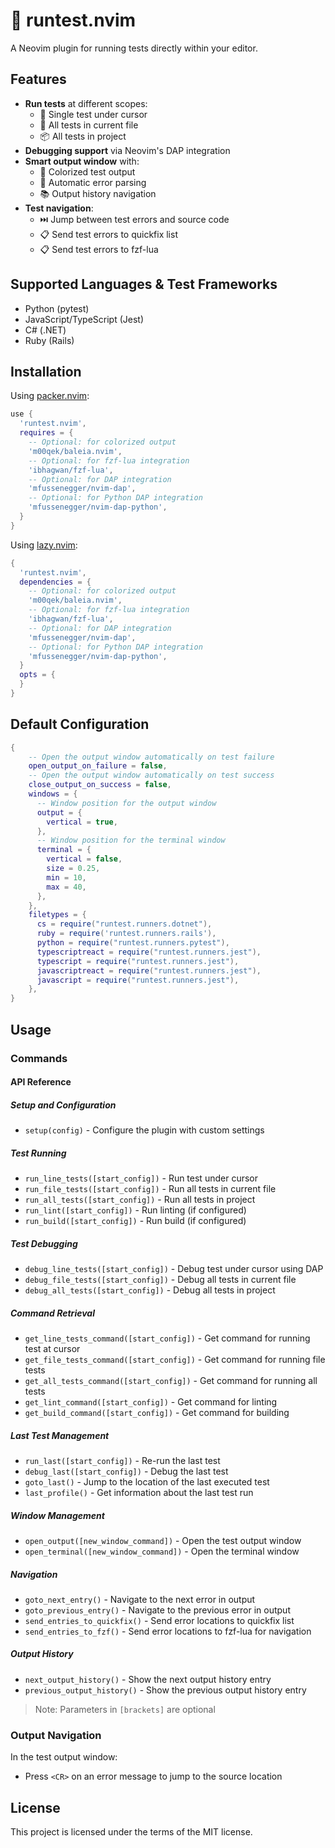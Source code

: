 # 🧪 runtest.nvim

A Neovim plugin for running tests directly within your editor.

## Features

- **Run tests** at different scopes:
  - 🎯 Single test under cursor
  - 📄 All tests in current file
  - 📦 All tests in project
- **Debugging support** via Neovim's DAP integration
- **Smart output window** with:
  - 🎨 Colorized test output
  - 🧠 Automatic error parsing
  - 📚 Output history navigation
- **Test navigation**:
  - ⏭️ Jump between test errors and source code
  - 📋 Send test errors to quickfix list
  - 📋 Send test errors to fzf-lua

## Supported Languages & Test Frameworks

- Python (pytest)
- JavaScript/TypeScript (Jest)
- C# (.NET)
- Ruby (Rails)

## Installation

Using [packer.nvim](https://github.com/wbthomason/packer.nvim):

```lua
use {
  'runtest.nvim',
  requires = {
    -- Optional: for colorized output
    'm00qek/baleia.nvim',
    -- Optional: for fzf-lua integration
    'ibhagwan/fzf-lua',
    -- Optional: for DAP integration
    'mfussenegger/nvim-dap',
    -- Optional: for Python DAP integration
    'mfussenegger/nvim-dap-python',
  }
}
```

Using [lazy.nvim](https://github.com/folke/lazy.nvim):

```lua
{
  'runtest.nvim',
  dependencies = {
    -- Optional: for colorized output
    'm00qek/baleia.nvim',
    -- Optional: for fzf-lua integration
    'ibhagwan/fzf-lua',
    -- Optional: for DAP integration
    'mfussenegger/nvim-dap',
    -- Optional: for Python DAP integration
    'mfussenegger/nvim-dap-python',
  }
  opts = {
  }
}
```

## Default Configuration

```lua
{
    -- Open the output window automatically on test failure
    open_output_on_failure = false,
    -- Open the output window automatically on test success
    close_output_on_success = false,
    windows = {
      -- Window position for the output window
      output = {
        vertical = true,
      },
      -- Window position for the terminal window
      terminal = {
        vertical = false,
        size = 0.25,
        min = 10,
        max = 40,
      },
    },
    filetypes = {
      cs = require("runtest.runners.dotnet"),
      ruby = require('runtest.runners.rails'),
      python = require("runtest.runners.pytest"),
      typescriptreact = require("runtest.runners.jest"),
      typescript = require("runtest.runners.jest"),
      javascriptreact = require("runtest.runners.jest"),
      javascript = require("runtest.runners.jest"),
    },
}
```

## Usage

### Commands

#### API Reference

##### Setup and Configuration
- `setup(config)` - Configure the plugin with custom settings

##### Test Running
- `run_line_tests([start_config])` - Run test under cursor
- `run_file_tests([start_config])` - Run all tests in current file
- `run_all_tests([start_config])` - Run all tests in project
- `run_lint([start_config])` - Run linting (if configured)
- `run_build([start_config])` - Run build (if configured)

##### Test Debugging
- `debug_line_tests([start_config])` - Debug test under cursor using DAP
- `debug_file_tests([start_config])` - Debug all tests in current file
- `debug_all_tests([start_config])` - Debug all tests in project

##### Command Retrieval
- `get_line_tests_command([start_config])` - Get command for running test at cursor
- `get_file_tests_command([start_config])` - Get command for running file tests
- `get_all_tests_command([start_config])` - Get command for running all tests
- `get_lint_command([start_config])` - Get command for linting
- `get_build_command([start_config])` - Get command for building

##### Last Test Management
- `run_last([start_config])` - Re-run the last test
- `debug_last([start_config])` - Debug the last test
- `goto_last()` - Jump to the location of the last executed test
- `last_profile()` - Get information about the last test run

##### Window Management
- `open_output([new_window_command])` - Open the test output window
- `open_terminal([new_window_command])` - Open the terminal window

##### Navigation
- `goto_next_entry()` - Navigate to the next error in output
- `goto_previous_entry()` - Navigate to the previous error in output
- `send_entries_to_quickfix()` - Send error locations to quickfix list
- `send_entries_to_fzf()` - Send error locations to fzf-lua for navigation

##### Output History
- `next_output_history()` - Show the next output history entry
- `previous_output_history()` - Show the previous output history entry

> Note: Parameters in `[brackets]` are optional

### Output Navigation

In the test output window:
- Press `<CR>` on an error message to jump to the source location

## License

This project is licensed under the terms of the MIT license.
